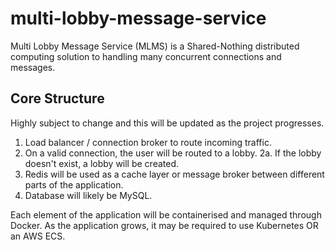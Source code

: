# multi-lobby-message-service

Multi Lobby Message Service (MLMS) is a Shared-Nothing distributed computing solution to handling many concurrent connections and messages.

## Core Structure 

Highly subject to change and this will be updated as the project progresses.

1. Load balancer / connection broker to route incoming traffic.
2. On a valid connection, the user will be routed to a lobby.
    2a. If the lobby doesn't exist, a lobby will be created.
3. Redis will be used as a cache layer or message broker between different parts of the application.
4. Database will likely be MySQL.

Each element of the application will be containerised and managed through Docker. As the application grows, it may be required to use Kubernetes OR an AWS ECS.




